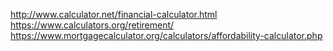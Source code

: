 http://www.calculator.net/financial-calculator.html
https://www.calculators.org/retirement/
https://www.mortgagecalculator.org/calculators/affordability-calculator.php